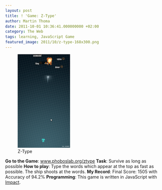 ```yaml
---
layout: post
title: ! 'Game: Z-Type'
author: Martin Thoma
date: 2011-10-01 10:36:41.000000000 +02:00
category: The Web
tags: learning, JavaScript Game
featured_image: 2011/10/z-type-168x300.png
---
```

<figure class="aligncenter">
            <a href="../images/2011/10/z-type-168x300.png"><img src="../images/2011/10/z-type-168x300.png" alt="Z-Type" style="max-width:168px;max-height:300px" class="size-medium wp-image-3311"/></a>
            <figcaption class="text-center">Z-Type</figcaption>
        </figure>

<b>Go to the Game</b>: <a href="http://www.phoboslab.org/ztype/" rel="nofollow">www.phoboslab.org/ztype</a>
<b>Task</b>: Survive as long as possible
<b>How to play</b>: Type the words which appear at the top as fast as possible. The ship shoots at the words.
<b>My Record</b>: Final Score: 1505 with Accuracy of 94.2%
<b>Programming</b>: This game is written in JavaScript with <a href="http://impactjs.com/" rel="nofollow">Impact</a>.
